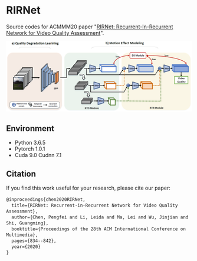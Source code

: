 # RIRNet
Source codes for ACMMM20 paper "[RIRNet: Recurrent-In-Recurrent Network for Video Quality Assessment](https://dl.acm.org/doi/abs/10.1145/3394171.3413717)".

![image](https://github.com/cpf0079/RIRNet/blob/main/framework.png)

## Environment
* Python 3.6.5
* Pytorch 1.0.1
* Cuda 9.0 Cudnn 7.1 

## Citation
If you find this work useful for your research, please cite our paper:
```
@inproceedings{chen2020RIRNet,
  title={RIRNet: Recurrent-in-Recurrent Network for Video Quality Assessment},
  author={Chen, Pengfei and Li, Leida and Ma, Lei and Wu, Jinjian and Shi, Guangming},
  booktitle={Proceedings of the 28th ACM International Conference on Multimedia},
  pages={834--842},
  year={2020}
}
```
